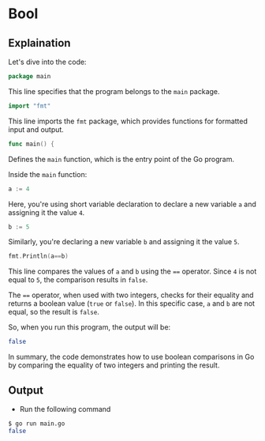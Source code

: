 # Bool

## Explaination

Let's dive into the code:

```go
package main
```

This line specifies that the program belongs to the `main` package.

```go
import "fmt"
```

This line imports the `fmt` package, which provides functions for formatted input and output.

```go
func main() {
```

Defines the `main` function, which is the entry point of the Go program.

Inside the `main` function:

```go
a := 4
```

Here, you're using short variable declaration to declare a new variable `a` and assigning it the value `4`.

```go
b := 5
```

Similarly, you're declaring a new variable `b` and assigning it the value `5`.

```go
fmt.Println(a==b)
```

This line compares the values of `a` and `b` using the `==` operator. Since `4` is not equal to `5`, the comparison results in `false`.

The `==` operator, when used with two integers, checks for their equality and returns a boolean value (`true` or `false`). In this specific case, `a` and `b` are not equal, so the result is `false`.

So, when you run this program, the output will be:

```bash
false
```

In summary, the code demonstrates how to use boolean comparisons in Go by comparing the equality of two integers and printing the result.

## Output

- Run the following command

```bash
$ go run main.go
false
```

